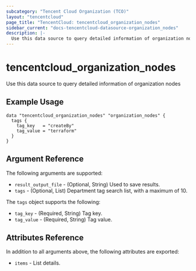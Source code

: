 ```yaml
---
subcategory: "Tencent Cloud Organization (TCO)"
layout: "tencentcloud"
page_title: "TencentCloud: tencentcloud_organization_nodes"
sidebar_current: "docs-tencentcloud-datasource-organization_nodes"
description: |-
  Use this data source to query detailed information of organization nodes
---
```


# tencentcloud_organization_nodes

Use this data source to query detailed information of organization nodes

## Example Usage

```hcl
data "tencentcloud_organization_nodes" "organization_nodes" {
  tags {
    tag_key   = "createBy"
    tag_value = "terraform"
  }
}
```

## Argument Reference

The following arguments are supported:

* `result_output_file` - (Optional, String) Used to save results.
* `tags` - (Optional, List) Department tag search list, with a maximum of 10.

The `tags` object supports the following:

* `tag_key` - (Required, String) Tag key.
* `tag_value` - (Required, String) Tag value.

## Attributes Reference

In addition to all arguments above, the following attributes are exported:

* `items` - List details.



